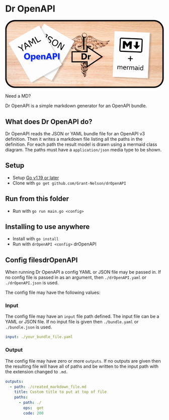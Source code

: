 # Dr OpenAPI

![YAML & JSON to Markdown with Mermaid](./image.png)

Need a MD?

Dr OpenAPI is a simple markdown generator for an OpenAPI bundle.

## What does Dr OpenAPI do?

Dr OpenAPI reads the JSON or YAML bundle file for an OpenAPI v3 definition.
Then it writes a markdown file listing all the paths in the definition.
For each path the result model is drawn using a mermaid class diagram.
The paths must have a `application/json` media type to be shown.

## Setup

- Setup [Go v1.19 or later](https://go.dev/dl/)
- Clone with `go get github.com/Grant-Nelson/drOpenAPI`

## Run from this folder

- Run with `go run main.go <config>`

## Installing to use anywhere

- Install with `go install`
- Run with `drOpenAPI <config>`
drOpenAPI
## Config filesdrOpenAPI

When running Dr OpenAPI a config YAML or JSON file may be passed in.
If no config file is passed in as an argument,
then `./drOpenAPI.yaml` or `./drOpenAPI.json` is used.

The config file may have the following values:

### Input

The config file may have an `input` file path defined.
The input file can be a YAML or JSON file.
If no input file is given then `./bundle.yaml` or `./bundle.json` is used.

```Yaml
input: ./your_bundle_file.yaml
```

### Output

The config file may have zero or more `outputs`.
If no outputs are given then the resulting file will have all of
paths and be written to the input path with the extension changed to `.md`.

```Yaml
outputs:
  - path: ./created_markdown_file.md
    title: Custom title to put at top of file
    paths:
      - path: ./
        ops:  get
        code: 200
```
